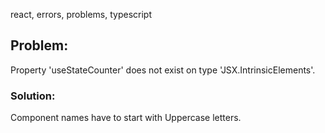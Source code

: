 react, errors, problems, typescript

## Problem:
Property 'useStateCounter' does not exist on type 'JSX.IntrinsicElements'.

### Solution:
Component names have to start with Uppercase letters.

